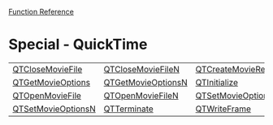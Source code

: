 [Function Reference](../README.md)

# Special - QuickTime

| | | |
|---|---|---|
| [QTCloseMovieFile](../Functions/QTCloseMovieFile.md) | [QTCloseMovieFileN](../Functions/QTCloseMovieFileN.md) | [QTCreateMovieRefID](../Functions/QTCreateMovieRefID.md) |
| [QTGetMovieOptions](../Functions/QTGetMovieOptions.md) | [QTGetMovieOptionsN](../Functions/QTGetMovieOptionsN.md) | [QTInitialize](../Functions/QTInitialize.md) |
| [QTOpenMovieFile](../Functions/QTOpenMovieFile.md) | [QTOpenMovieFileN](../Functions/QTOpenMovieFileN.md) | [QTSetMovieOptions](../Functions/QTSetMovieOptions.md) |
| [QTSetMovieOptionsN](../Functions/QTSetMovieOptionsN.md) | [QTTerminate](../Functions/QTTerminate.md) | [QTWriteFrame](../Functions/QTWriteFrame.md) |

